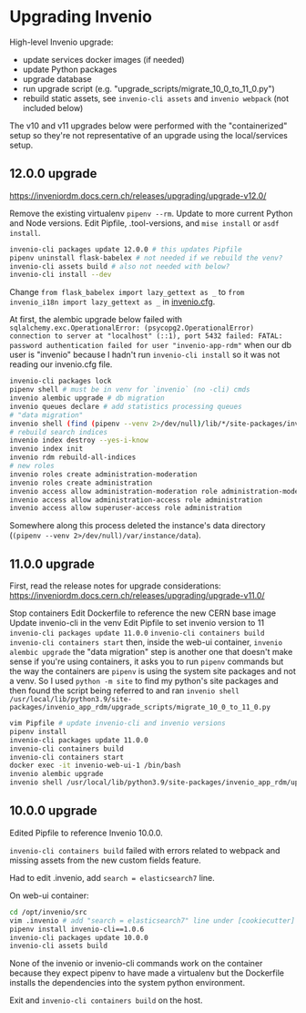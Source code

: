 # Upgrading Invenio

High-level Invenio upgrade:

- update services docker images (if needed)
- update Python packages
- upgrade database
- run upgrade script (e.g. "upgrade_scripts/migrate_10_0_to_11_0.py")
- rebuild static assets, see `invenio-cli assets` and `invenio webpack` (not included below)

The v10 and v11 upgrades below were performed with the "containerized" setup so they're not representative of an upgrade using the local/services setup.

## 12.0.0 upgrade

https://inveniordm.docs.cern.ch/releases/upgrading/upgrade-v12.0/

Remove the existing virtualenv `pipenv --rm`.
Update to more current Python and Node versions. Edit Pipfile, .tool-versions, and `mise install` or `asdf install`.

```sh
invenio-cli packages update 12.0.0 # this updates Pipfile
pipenv uninstall flask-babelex # not needed if we rebuild the venv?
invenio-cli assets build # also not needed with below?
invenio-cli install --dev
```

Change `from flask_babelex import lazy_gettext as _` to `from invenio_i18n import lazy_gettext as _` in [invenio.cfg](../invenio.cfg).

At first, the alembic upgrade below failed with `sqlalchemy.exc.OperationalError: (psycopg2.OperationalError) connection to server at "localhost" (::1), port 5432 failed: FATAL:  password authentication failed for user "invenio-app-rdm"` when our db user is "invenio" because I hadn't run `invenio-cli install` so it was not reading our invenio.cfg file.

```sh
invenio-cli packages lock
pipenv shell # must be in venv for `invenio` (no -cli) cmds
invenio alembic upgrade # db migration
invenio queues declare # add statistics processing queues
# "data migration"
invenio shell (find (pipenv --venv 2>/dev/null)/lib/*/site-packages/invenio_app_rdm -name migrate_11_0_to_12_0.py)
# rebuild search indices
invenio index destroy --yes-i-know
invenio index init
invenio rdm rebuild-all-indices
# new roles
invenio roles create administration-moderation
invenio roles create administration
invenio access allow administration-moderation role administration-moderation
invenio access allow administration-access role administration
invenio access allow superuser-access role administration
```

Somewhere along this process deleted the instance's data directory (`(pipenv --venv 2>/dev/null)/var/instance/data`).

## 11.0.0 upgrade

First, read the release notes for upgrade considerations: https://inveniordm.docs.cern.ch/releases/upgrading/upgrade-v11.0/

Stop containers
Edit Dockerfile to reference the new CERN base image
Update invenio-cli in the venv
Edit Pipfile to set invenio version to 11
`invenio-cli packages update 11.0.0`
`invenio-cli containers build`
`invenio-cli containers start`
then, inside the web-ui container, `invenio alembic upgrade`
the "data migration" step is another one that doesn't make sense if you're using containers, it asks you to run `pipenv` commands but the way the containers are `pipenv` is using the system site packages and not a venv. So I used `python -m site` to find my python's site packages and then found the script being referred to and ran
`invenio shell /usr/local/lib/python3.9/site-packages/invenio_app_rdm/upgrade_scripts/migrate_10_0_to_11_0.py`

```sh
vim Pipfile # update invenio-cli and invenio versions
pipenv install
invenio-cli packages update 11.0.0
invenio-cli containers build
invenio-cli containers start
docker exec -it invenio-web-ui-1 /bin/bash
invenio alembic upgrade
invenio shell /usr/local/lib/python3.9/site-packages/invenio_app_rdm/upgrade_scripts/migrate_10_0_to_11_0.py
```

## 10.0.0 upgrade

Edited Pipfile to reference Invenio 10.0.0.

`invenio-cli containers build` failed with errors related to webpack and missing assets from the new custom fields feature.

Had to edit .invenio, add `search = elasticsearch7` line.

On web-ui container:

```sh
cd /opt/invenio/src
vim .invenio # add "search = elasticsearch7" line under [cookiecutter]
pipenv install invenio-cli==1.0.6
invenio-cli packages update 10.0.0
invenio-cli assets build
```

None of the invenio or invenio-cli commands work on the container because they expect pipenv to have made a virtualenv but the Dockerfile installs the dependencies into the system python environment.

Exit and `invenio-cli containers build` on the host.
